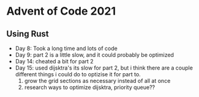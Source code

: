 # Advent of Code 2021

## Using Rust


 - Day 8: Took a long time and lots of code 
 - Day 9: part 2 is a little slow, and it could probably be optimized
 - Day 14: cheated a bit for part 2
 - Day 15: used dijsktra's  its slow for part 2, but i think there are a couple different things i could do to optizise it for part to.
    1. grow the grid sections as necessary instead of all at once 
    2. research ways to optimize dijsktra, priority queue??
